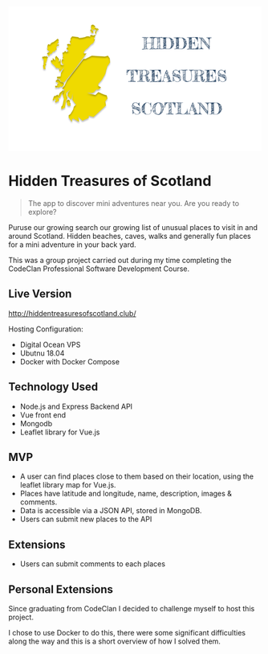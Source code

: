 <p align="center"><img src="readme/logo.png"></img></p>

# Hidden Treasures of Scotland
> The app to discover mini adventures near you. Are you ready to explore?

Puruse our growing search our growing list of unusual places to visit in and around Scotland. Hidden beaches, caves, walks and generally fun places for a mini adventure in your back yard.

This was a group project carried out during my time completing the CodeClan Professional Software Development Course.

## Live Version
http://hiddentreasuresofscotland.club/

Hosting Configuration:
- Digital Ocean VPS
- Ubutnu 18.04
- Docker with Docker Compose

## Technology Used

- Node.js and Express Backend API
- Vue front end
- Mongodb
- Leaflet library for Vue.js

## MVP

- A user can find places close to them based on their location, using the leaflet library map for Vue.js.
- Places have latitude and longitude, name, description, images & comments.
- Data is accessible via a JSON API, stored in MongoDB.
- Users can submit new places to the API

## Extensions

- Users can submit comments to each places

## Personal Extensions

Since graduating from CodeClan I decided to challenge myself to host this project.

I chose to use Docker to do this, there were some significant difficulties along the way and this is a short overview of how I solved them.


